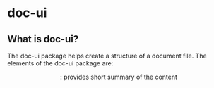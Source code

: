 # doc-ui

## What is doc-ui?
The doc-ui package helps create a structure of a document file. The elements of the doc-ui package are:

<Header>: provides short summary of the content
<Title>: the name of the composition
<Subtitle>: the secondary name of the composition
<TOC>: the table of content which shows all the titles and subtitles along with the number of the page destination
<InfoLabels>: displays the information of the label
<Description>: gives longer and more detailed information about the composition
<VisibleStories>: gives an overview of the stories shown on the page
<Versions>: displays all the older versions of the page in a list
<Footer>: a block of text that appears at the foot of each page

This library was generated with [Nx](https://nx.dev) in order to speed up the existing overflow by running only the affected tasks affected by the current PR. 

## Getting Started 

### 1. doc-ui as part of the Fundamental Library Styles
doc-ui package is part of the Fundamental Library Styles. If you have installed the Fundamental Library Styles in your project, you automatically get the doc-ui package.

**Learn more at http://sap.github.io/fundamental-styles/**

### 2. doc-ui on its own

doc-ui package can stand on its own. To intall the doc-ui package run:

```bash
 npm i @fundamental-styles/doc-ui
 ```

## Running Unit Tests

Run `nx test doc-ui` to execute the unit tests via [Jest](https://jestjs.io).
